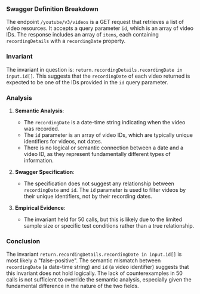 ### Swagger Definition Breakdown
The endpoint `/youtube/v3/videos` is a GET request that retrieves a list of video resources. It accepts a query parameter `id`, which is an array of video IDs. The response includes an array of `items`, each containing `recordingDetails` with a `recordingDate` property.

### Invariant
The invariant in question is: `return.recordingDetails.recordingDate in input.id[]`. This suggests that the `recordingDate` of each video returned is expected to be one of the IDs provided in the `id` query parameter.

### Analysis
1. **Semantic Analysis**: 
   - The `recordingDate` is a date-time string indicating when the video was recorded. 
   - The `id` parameter is an array of video IDs, which are typically unique identifiers for videos, not dates.
   - There is no logical or semantic connection between a date and a video ID, as they represent fundamentally different types of information.

2. **Swagger Specification**:
   - The specification does not suggest any relationship between `recordingDate` and `id`. The `id` parameter is used to filter videos by their unique identifiers, not by their recording dates.

3. **Empirical Evidence**:
   - The invariant held for 50 calls, but this is likely due to the limited sample size or specific test conditions rather than a true relationship.

### Conclusion
The invariant `return.recordingDetails.recordingDate in input.id[]` is most likely a "false-positive". The semantic mismatch between `recordingDate` (a date-time string) and `id` (a video identifier) suggests that this invariant does not hold logically. The lack of counterexamples in 50 calls is not sufficient to override the semantic analysis, especially given the fundamental difference in the nature of the two fields.
